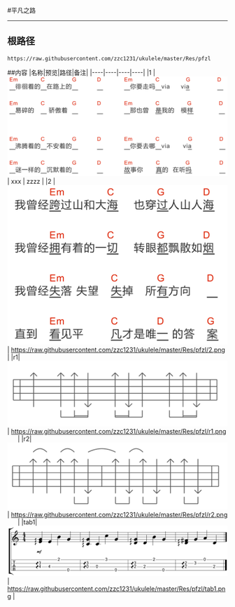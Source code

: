 #平凡之路
***
## 根路径
~~~
https://raw.githubusercontent.com/zzc1231/ukulele/master/Res/pfzl
~~~
##内容
|名称|预览|路径|备注|
|----|----|----|----|
   |1 |      ![Image](1.png)    |  xxx   |   zzzz   |
   |2 |        ![1.png](2.png)  |  https://raw.githubusercontent.com/zzc1231/ukulele/master/Res/pfzl/2.png         |
   |r1|        ![1.png](r1.png) |  https://raw.githubusercontent.com/zzc1231/ukulele/master/Res/pfzl/r1.png        |
   |r2|      ![1.png](r2.png)   |  https://raw.githubusercontent.com/zzc1231/ukulele/master/Res/pfzl/r2.png        |
   |tab1|    ![1.png](tab1.png) |  https://raw.githubusercontent.com/zzc1231/ukulele/master/Res/pfzl/tab1.png        |
